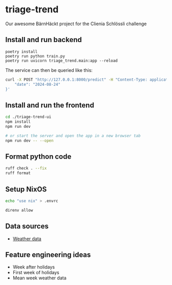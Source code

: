 # triage-trend

Our awesome BärnHäckt project for the Clienia Schlössli challenge

## Install and run backend

```
poetry install
poetry run python train.py
poetry run uvicorn triage_trend.main:app --reload
```

The service can then be queried like this:

```bash
curl -X POST "http://127.0.0.1:8000/predict" -H "Content-Type: application/json" -d '{
    "date": "2024-08-24"
}'
```

## Install and run the frontend

```bash
cd ./triage-trend-ui
npm install
npm run dev

# or start the server and open the app in a new browser tab
npm run dev -- --open
```

## Format python code

```bash
ruff check . --fix
ruff format
```

## Setup NixOS

```bash
echo "use nix" > .envrc

direnv allow
```

## Data sources

- [Weather data](https://data.stadt-zuerich.ch/dataset/ugz_meteodaten_tagesmittelwerte)

## Feature engineering ideas

- Week after holidays
- First week of holidays
- Mean week weather data

```

```
